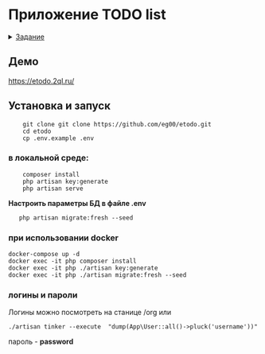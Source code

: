 # **Приложение TODO list**
<details>

**Описание**

Ваша задача - разработать web приложение, пользователь которого сможет планировать свою деятельность и контролировать работу своих подчиненных при помощи механизма управления задачами.

**Сущности**

Задача обладает следующим набором атрибутов:

- Заголовок
- Описание
- Датаокончания
- Датасоздания
- Датаобновления
- Приоритет (высокий, средний, низкий)
- Статус (квыполнению, выполняется, выполнена, отменена)
- Создатель - пользователь
- Ответственный - пользователь

Пользователь:

- Имя
- Фамилия
- Отчество
- Логин
- Пароль
- Руководитель - пользователь

**Описание системы**

**Страница авторизации**

При любой попытке доступа к системе пользователю сперва требуется пройти процесс авторизации.

На странице авторизации отобразите форму с двумя текстовыми полями: логином и паролем, после ввода которых при успешной проверке пользователь перенаправляется на страницу с задачами.

При неуспешной попытке авторизации отобразите на странице одну из возможных ошибок: пользователя с таким логином не существует, пользователь ввел не верный пароль.

**Страница с задачами**

На странице с задачами отобразите список задач со следующими возможностями отображения:

- С группировкой по дате завершения: задачи авторизованного пользователя на сегодня, на неделю, на будущее (больше чем нанеделю)
- С группировкой по ответственным (режим просмотра для руководителя)
- Без группировок: список всех задач, отсортированных по дате последнего обновления

Заголовки незавершенных задач с датой окончания &lt; текущая дата отображаются красным цветом. Заголовки завершенных задач отображаются зеленым цветом. Остальные - серым.

В списке для каждой задачи отобразите: заголовок, приоритет, датуокончания, ответственного, статус

При клике на задачу открывается модальное окно с возможностью редактирования атрибутов выбранной задачи.

На странице также присутствует кнопка &quot;Новая задача&quot; при нажатии на которую открывается всё тоже модальное окно с возможностью создания новой задачи.

**Требования**

- пароли пользователей нельзя хранить в незашифрованном виде;
- пользователь может получить доступ к приложению только после авторизации;
- Язык программирования - PHP или node.js;
- все сущности должны храниться в реляционной бд: mysql, postgresql или другой;
- пользователи не могут изменять атрибуты задач, созданных их руководителями, кроме статуса;
- пользователь не может указать в качестве ответственного задачи другого пользователя, который не является его подчиненным;
- решение нужно предоставить в виде исходного кода залитого на github;
- есть миграции и инструкция по их запуску;
- для сборки фронта используются препроцессоры и/или сборщики для CSS и JS: webpack или другое.

**Будет плюсом, если**

- вы воспользуетесь библиотеками и/или фреймворками;
- вы развернете приложение на какой-нибудь платформе для демонстрации. Например на [heroku](https://www.heroku.com/).

<summary><ins>Задание</ins></summary>
</details>


## Демо

https://etodo.2ql.ru/

## Установка и запуск

```shell
    git clone git clone https://github.com/eg00/etodo.git
    cd etodo
	cp .env.example .env
```

### в локальной среде:

```shell
    composer install
    php artisan key:generate
	php artisan serve
```
**Настроить параметры БД в файле .env** 

```shell
   php artisan migrate:fresh --seed
```

### при использовании docker
```shell
docker-compose up -d
docker exec -it php composer install
docker exec -it php ./artisan key:generate
docker exec -it php ./artisan migrate:fresh --seed
```

### логины и пароли

Логины можно посмотреть на станице /org или 
```shell
./artisan tinker --execute  "dump(App\User::all()->pluck('username'))"
```

пароль - **password**
